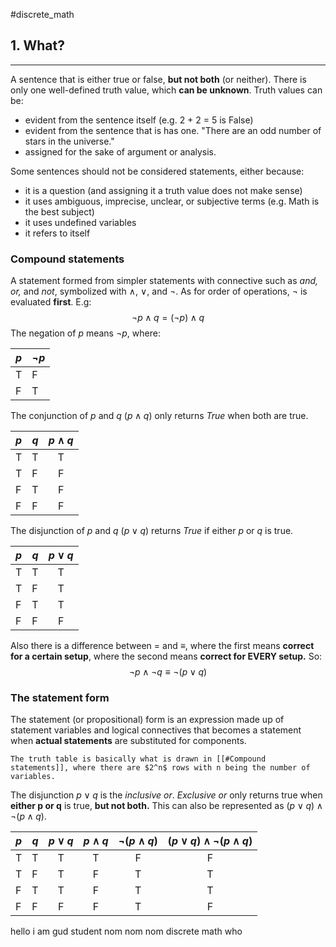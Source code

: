 #discrete_math 
## 1. What?
---
A sentence that is either true or false, **but not both** (or neither). There is only one well-defined truth value, which **can be unknown**. Truth values can be: 
- evident from the sentence itself (e.g. 2 + 2 = 5 is False)
- evident from the sentence that is has one. "There are an odd number of stars in the universe." 
- assigned for the sake of argument or analysis. 

Some sentences should not be considered statements, either because: 
- it is a question (and assigning it a truth value does not make sense)
- it uses ambiguous, imprecise, unclear, or subjective terms (e.g. Math is the best subject)
- it uses undefined variables
- it refers to itself

### Compound statements
A statement formed from simpler statements with connective such as *and, or,* and *not*, symbolized with $\land$, $\lor$, and $\lnot$. As for order of operations, $\lnot$ is evaluated **first**. E.g: 
$$\lnot p \land q = (\lnot p) \land q $$
The negation of $p$ means $\lnot p$, where: 

| $p$ | $\lnot p$ |
| --- | --- |
| T | F |
| F | T |

The conjunction of $p$ and $q$ ($p \land q$) only returns *True* when both are true.

| $p$ | $q$ | $p \land q$ |
| --- | --- |:-----------:|
| T   | T   |      T      |
| T   | F   |      F      |
| F   | T   |      F      |
| F   | F   |      F      |

The disjunction of $p$ and $q$ ($p \lor q$) returns *True* if either $p$ or $q$ is true.

| $p$ | $q$ | $p \lor q$ |
| --- | --- |:----------:|
| T   | T   |     T      |
| T   | F   |     T      |
| F   | T   |     T      |
| F   | F   |     F      |

Also there is a difference between $=$ and $\equiv$, where the first means **correct for a certain setup**, where the second means **correct for EVERY setup.** So: 
$$ \lnot p \land \lnot q \equiv \lnot(p \lor q)$$
### The statement form
The statement (or propositional) form is an expression made up of statement variables and logical connectives that becomes a statement when **actual statements** are substituted for components. 

	The truth table is basically what is drawn in [[#Compound statements]], where there are $2^n$ rows with n being the number of variables.

The disjunction $p \lor q$ is the *inclusive or*. *Exclusive or* only returns true when **either p or q** is true, **but not both.** This can also be represented as $(p \lor q) \land  \lnot(p \land q)$. 

| $p$ | $q$ | $p \lor q$ | $p \land q$ | $\lnot(p \land q)$ | $(p \lor q) \land  \lnot(p \land q)$ |
| --- | --- |:----------:|:-----------:|:------------------:|:------------------------------------:|
| T   | T   |     T      |      T      |         F          |                  F                   |
| T   | F   |     T      |      F      |         T          |                  T                   |
| F   | T   |     T      |      F      |         T          |                  T                   |
| F   | F   |     F      |      F      |         T          |                  F                   |

hello i am gud student
nom nom nom
discrete math who